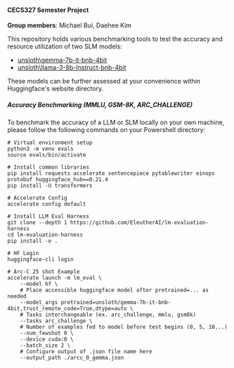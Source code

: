 #### CECS327 Semester Project
**Group members**: Michael Bui, Daehee Kim

This repository holds various benchmarking tools to test the accuracy and resource utilization of two SLM models:
  - [unsloth\gemma-7b-it-bnb-4bit](https://huggingface.co/unsloth/gemma-7b-it-bnb-4bit)
  - [unsloth\llama-3-8b-Instruct-bnb-4bit](https://huggingface.co/unsloth/llama-3-8b-Instruct-bnb-4bit)

These models can be further assessed at your convenience within Huggingface's website directory.


##### Accuracy Benchmarking (MMLU, GSM-8K, ARC_CHALLENGE)
To benchmark the accuracy of a LLM or SLM locally on your own machine, please follow the following commands on your Powershell directory:

```
# Virtual environment setup
python3 -m venv evals
source evals/bin/activate

# Install common libraries
pip install requests accelerate sentencepiece pytablewriter einops protobuf huggingface_hub==0.21.4
pip install -U transformers

# Accelerate Config
accelerate config default

# Install LLM Eval Harness
git clone --depth 1 https://github.com/EleutherAI/lm-evaluation-harness
cd lm-evaluation-harness
pip install -e .

# HF Login
huggingface-cli login 

# Arc-C 25 shot Example
accelerate launch -m lm_eval \
    --model hf \
    # Place accessible huggingface model after pretrained=... as needed
    --model_args pretrained=unsloth/gemma-7b-it-bnb-4bit,trust_remote_code=True,dtype=auto \
    # Tasks interchangeable (ex. arc_challenge, mmlu, gsm8k)
    --tasks arc_challenge \
    # Number of examples fed to model before test begins (0, 5, 10...)
    --num_fewshot 0 \
    --device cuda:0 \
    --batch_size 2 \
    # Configure output of .json file name here
    --output_path ./arcc_0_gemma.json
```
